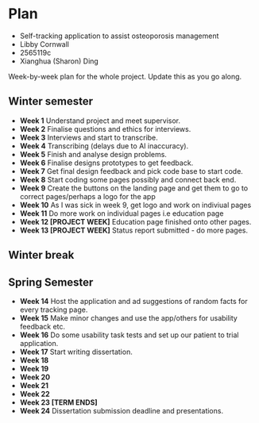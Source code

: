 # Plan

* Self-tracking application to assist osteoporosis management
* Libby Cornwall
* 2565119c
* Xianghua (Sharon) Ding

Week-by-week plan for the whole project. Update this as you go along.

## Winter semester

* **Week 1** Understand project and meet supervisor.
* **Week 2** Finalise questions and ethics for interviews.
* **Week 3** Interviews and start to transcribe.
* **Week 4** Transcribing (delays due to AI inaccuracy).
* **Week 5** Finish and analyse design problems. 
* **Week 6** Finalise designs prototypes to get feedback. 
* **Week 7** Get final design feedback and pick code base to start code.
* **Week 8** Start coding some pages possibly and connect back end.
* **Week 9** Create the buttons on the landing page and get them to go to correct pages/perhaps a logo for the app
* **Week 10** As I was sick in week 9, get logo and work on indiviual pages 
* **Week 11** Do more work on individual pages i.e education page
* **Week 12 [PROJECT WEEK]** Education page finished onto other pages.
* **Week 13 [PROJECT WEEK]** Status report submitted - do more pages.

## Winter break

## Spring Semester

* **Week 14** Host the application and ad suggestions of random facts for every tracking page. 
* **Week 15** Make minor changes and use the app/others for usability feedback etc.
* **Week 16** Do some usability task tests and set up our patient to trial application.
* **Week 17** Start writing dissertation.
* **Week 18**
* **Week 19**
* **Week 20**
* **Week 21**
* **Week 22**
* **Week 23 [TERM ENDS]**
* **Week 24** Dissertation submission deadline and presentations.


